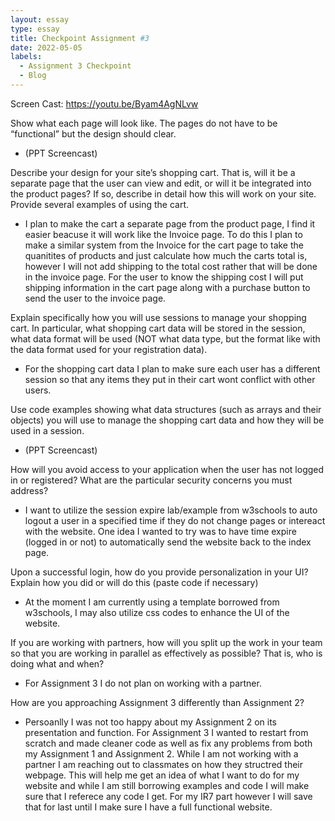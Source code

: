 ```yaml
---
layout: essay
type: essay
title: Checkpoint Assignment #3
date: 2022-05-05
labels:
  - Assignment 3 Checkpoint
  - Blog
---
```


Screen Cast: https://youtu.be/Byam4AgNLvw

Show what each page will look like. The pages do not have to be “functional” but the design should clear. 
- (PPT Screencast)

Describe your design for your site’s shopping cart. 
That is, will it be a separate page that the user can view and edit, or will it be integrated into the product pages? 
If so, describe in detail how this will work on your site. Provide several examples of using the cart.
- I plan to make the cart a separate page from the product page, I find it easier beacuse it will work like the Invoice page. To do this I plan to make a similar system from the Invoice for the cart page to take the quanitites of products and just calculate how much the carts total is, however I will not add shipping to the total cost rather that will be done in the invoice page. For the user to know the shipping cost I will put shipping information in the cart page along with a purchase button to send the user to the invoice page. 

Explain specifically how you will use sessions to manage your shopping cart. 
In particular, what shopping cart data will be stored in the session, what data format will be used (NOT what data type, but the format like with the data format used for your registration data).
- For the shopping cart data I plan to make sure each user has a different session so that any items they put in their cart wont conflict with other users. 

Use code examples showing what data structures (such as arrays and their objects) you will use to manage the shopping cart data and how they will be used in a session.
- (PPT Screencast)

How will you avoid access to your application when the user has not logged in or registered? What are the particular security concerns you must address?
- I want to utilize the session expire lab/example from w3schools to auto logout a user in a specified time if they do not change pages or intereact with the website. One idea I wanted to try was to have time expire (logged in or not) to automatically send the website back to the index page. 

Upon a successful login, how do you provide personalization in your UI? Explain how you did or will do this (paste code if necessary)
- At the moment I am currently using a template borrowed from w3schools, I may also utilize css codes to enhance the UI of the website.

If you are working with partners, how will you split up the work in your team so that you are working in parallel as effectively as possible? That is, who is doing what and when?
- For Assignment 3 I do not plan on working with a partner. 

How are you approaching Assignment 3 differently than Assignment 2?
- Persoanlly I was not too happy about my Assignment 2 on its presentation and function. For Assignment 3 I wanted to restart from scratch and made cleaner code as well as fix any problems from both my Assignment 1 and Assignment 2. While I am not working with a partner I am reaching out to classmates on how they structred their webpage. This will help me get an idea of what I want to do for my website and while I am still borrowing examples and code I will make sure that I referece any code I get. For my IR7 part however I will save that for last until I make sure I have a full functional website. 
